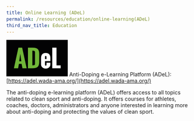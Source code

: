 ```yaml
---
title: Online Learning (ADeL)
permalink: /resources/education/online-learning(ADeL)
third_nav_title: Education
---
```

![ADeL](/images/adel.png "Anti-Doping e-Learning Platform")
Anti-Doping e-Learning Platform (ADeL): [https://adel.wada-ama.org/](https://adel.wada-ama.org/)

The anti-doping e-learning platform (ADeL) offers access to all topics related to clean sport and anti-doping. It offers courses for athletes, coaches, doctors, administrators and anyone interested in learning more about anti-doping and protecting the values of clean sport.
